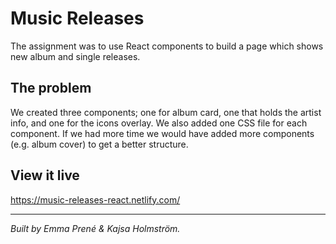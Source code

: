 # Music Releases

The assignment was to use React components to build a page which shows new album and single releases.

## The problem

We created three components; one for album card, one that holds the artist info, and one for the icons overlay. We also added one CSS file for each component.
If we had more time we would have added more components (e.g. album cover) to get a better structure.

## View it live

https://music-releases-react.netlify.com/

---


*Built by Emma Prené & Kajsa Holmström.*
